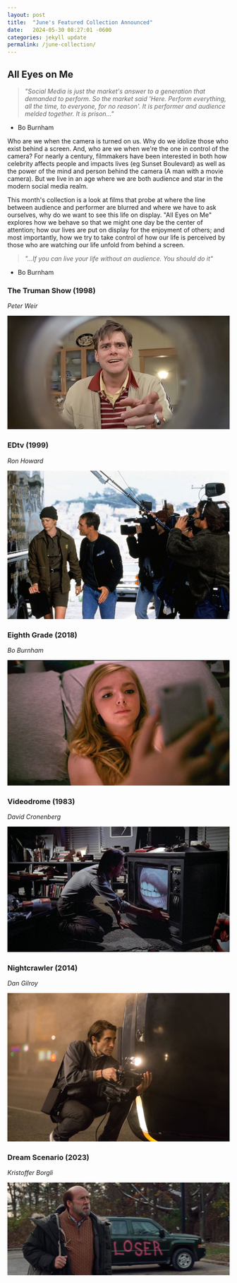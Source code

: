 ```yaml
---
layout: post
title:  "June's Featured Collection Announced"
date:   2024-05-30 08:27:01 -0600
categories: jekyll update
permalink: /june-collection/
---
```


## All Eyes on Me

> *"Social Media is just the market's answer to a generation that demanded to perform. So the market said 'Here. Perform everything, all the time, to everyone, for no reason'. It is performer and audience melded together. It is prison..."*
- Bo Burnham

Who are we when the camera is turned on us. Why do we idolize those who exist behind a screen. And, who are we when we're the one in control of the camera? For nearly a century, filmmakers have been interested in both how celebrity affects people and impacts lives (eg Sunset Boulevard) as well as the power of the mind and person behind the camera (A man with a movie camera). But we live in an age where we are both audience and star in the modern social media realm. 

This month's collection is a look at films that probe at where the line between audience and performer are blurred and where we have to ask ourselves, why do we want to see this life on display. "All Eyes on Me" explores how we behave so that we might one day be the center of attention; how our lives are put on display for the enjoyment of others; and most importantly, how we try to take control of how our life is perceived by those who are watching our life unfold from behind a screen.

> *"...If you can live your life without an audience. You should do it"*
- Bo Burnham

### The Truman Show (1998)
*Peter Weir*

![](/assets/images/truman.jpg)

### EDtv (1999)
*Ron Howard*

![](/assets/images/edtv.jpg)

### Eighth Grade (2018)
*Bo Burnham*

![](/assets/images/eighthgrade.jpg)

### Videodrome (1983)
*David Cronenberg*

![](/assets/images/videodrome.jpg)

### Nightcrawler (2014)
*Dan Gilroy*

![](/assets/images/nightcrawler.jpg)

### Dream Scenario (2023)
*Kristoffer Borgli*

![](/assets/images/dreamscenario.jpg)




